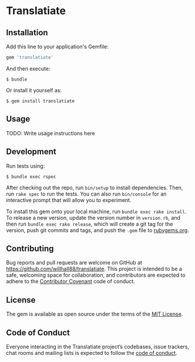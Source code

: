 # Translatiate

## Installation

Add this line to your application's Gemfile:

```ruby
gem 'translatiate'
```

And then execute:

    $ bundle

Or install it yourself as:

    $ gem install translatiate

## Usage

TODO: Write usage instructions here

## Development

Run tests using:

    $ bundle exec rspec

After checking out the repo, run `bin/setup` to install dependencies. Then, run `rake spec` to run the tests. You can also run `bin/console` for an interactive prompt that will allow you to experiment.

To install this gem onto your local machine, run `bundle exec rake install`. To release a new version, update the version number in `version.rb`, and then run `bundle exec rake release`, which will create a git tag for the version, push git commits and tags, and push the `.gem` file to [rubygems.org](https://rubygems.org).

## Contributing

Bug reports and pull requests are welcome on GitHub at https://github.com/willhall88/translatiate. This project is intended to be a safe, welcoming space for collaboration, and contributors are expected to adhere to the [Contributor Covenant](http://contributor-covenant.org) code of conduct.

## License

The gem is available as open source under the terms of the [MIT License](https://opensource.org/licenses/MIT).

## Code of Conduct

Everyone interacting in the Translatiate project’s codebases, issue trackers, chat rooms and mailing lists is expected to follow the [code of conduct](https://github.com/willhall88/translatiate/blob/master/CODE_OF_CONDUCT.md).
